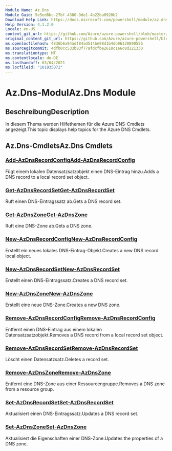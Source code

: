 ```yaml
---
Module Name: Az.Dns
Module Guid: 5e5ed8bc-27bf-4380-9de1-4b22ba0920b2
Download Help Link: https://docs.microsoft.com/powershell/module/az.dns
Help Version: 4.1.2.0
Locale: en-US
content_git_url: https://github.com/Azure/azure-powershell/blob/master/src/Dns/Dns/help/Az.DNS.md
original_content_git_url: https://github.com/Azure/azure-powershell/blob/master/src/Dns/Dns/help/Az.DNS.md
ms.openlocfilehash: 4836b6a84adf84ad514be98d1b4db06130890556
ms.sourcegitcommit: 4dfb0cc533b83f77afdcfbe2618c1e6c8d221330
ms.translationtype: MT
ms.contentlocale: de-DE
ms.lasthandoff: 03/04/2021
ms.locfileid: "101935072"
---
```

# <span data-ttu-id="b0335-101">Az.Dns-Modul</span><span class="sxs-lookup"><span data-stu-id="b0335-101">Az.Dns Module</span></span>
## <span data-ttu-id="b0335-102">Beschreibung</span><span class="sxs-lookup"><span data-stu-id="b0335-102">Description</span></span>
<span data-ttu-id="b0335-103">In diesem Thema werden Hilfethemen für die Azure DNS-Cmdlets angezeigt.</span><span class="sxs-lookup"><span data-stu-id="b0335-103">This topic displays help topics for the Azure DNS Cmdlets.</span></span>

## <span data-ttu-id="b0335-104">Az.Dns-Cmdlets</span><span class="sxs-lookup"><span data-stu-id="b0335-104">Az.Dns Cmdlets</span></span>
### [<span data-ttu-id="b0335-105">Add-AzDnsRecordConfig</span><span class="sxs-lookup"><span data-stu-id="b0335-105">Add-AzDnsRecordConfig</span></span>](Add-AzDnsRecordConfig.md)
<span data-ttu-id="b0335-106">Fügt einem lokalen Datensatzsatzobjekt einen DNS-Eintrag hinzu.</span><span class="sxs-lookup"><span data-stu-id="b0335-106">Adds a DNS record to a local record set object.</span></span>

### [<span data-ttu-id="b0335-107">Get-AzDnsRecordSet</span><span class="sxs-lookup"><span data-stu-id="b0335-107">Get-AzDnsRecordSet</span></span>](Get-AzDnsRecordSet.md)
<span data-ttu-id="b0335-108">Ruft einen DNS-Eintragssatz ab.</span><span class="sxs-lookup"><span data-stu-id="b0335-108">Gets a DNS record set.</span></span>

### [<span data-ttu-id="b0335-109">Get-AzDnsZone</span><span class="sxs-lookup"><span data-stu-id="b0335-109">Get-AzDnsZone</span></span>](Get-AzDnsZone.md)
<span data-ttu-id="b0335-110">Ruft eine DNS-Zone ab.</span><span class="sxs-lookup"><span data-stu-id="b0335-110">Gets a DNS zone.</span></span>

### [<span data-ttu-id="b0335-111">New-AzDnsRecordConfig</span><span class="sxs-lookup"><span data-stu-id="b0335-111">New-AzDnsRecordConfig</span></span>](New-AzDnsRecordConfig.md)
<span data-ttu-id="b0335-112">Erstellt ein neues lokales DNS-Eintrag-Objekt.</span><span class="sxs-lookup"><span data-stu-id="b0335-112">Creates a new DNS record local object.</span></span>

### [<span data-ttu-id="b0335-113">New-AzDnsRecordSet</span><span class="sxs-lookup"><span data-stu-id="b0335-113">New-AzDnsRecordSet</span></span>](New-AzDnsRecordSet.md)
<span data-ttu-id="b0335-114">Erstellt einen DNS-Eintragssatz.</span><span class="sxs-lookup"><span data-stu-id="b0335-114">Creates a DNS record set.</span></span>

### [<span data-ttu-id="b0335-115">New-AzDnsZone</span><span class="sxs-lookup"><span data-stu-id="b0335-115">New-AzDnsZone</span></span>](New-AzDnsZone.md)
<span data-ttu-id="b0335-116">Erstellt eine neue DNS-Zone.</span><span class="sxs-lookup"><span data-stu-id="b0335-116">Creates a new DNS zone.</span></span>

### [<span data-ttu-id="b0335-117">Remove-AzDnsRecordConfig</span><span class="sxs-lookup"><span data-stu-id="b0335-117">Remove-AzDnsRecordConfig</span></span>](Remove-AzDnsRecordConfig.md)
<span data-ttu-id="b0335-118">Entfernt einen DNS-Eintrag aus einem lokalen Datensatzsatzobjekt.</span><span class="sxs-lookup"><span data-stu-id="b0335-118">Removes a DNS record from a local record set object.</span></span>

### [<span data-ttu-id="b0335-119">Remove-AzDnsRecordSet</span><span class="sxs-lookup"><span data-stu-id="b0335-119">Remove-AzDnsRecordSet</span></span>](Remove-AzDnsRecordSet.md)
<span data-ttu-id="b0335-120">Löscht einen Datensatzsatz.</span><span class="sxs-lookup"><span data-stu-id="b0335-120">Deletes a record set.</span></span>

### [<span data-ttu-id="b0335-121">Remove-AzDnsZone</span><span class="sxs-lookup"><span data-stu-id="b0335-121">Remove-AzDnsZone</span></span>](Remove-AzDnsZone.md)
<span data-ttu-id="b0335-122">Entfernt eine DNS-Zone aus einer Ressourcengruppe.</span><span class="sxs-lookup"><span data-stu-id="b0335-122">Removes a DNS zone from a resource group.</span></span>

### [<span data-ttu-id="b0335-123">Set-AzDnsRecordSet</span><span class="sxs-lookup"><span data-stu-id="b0335-123">Set-AzDnsRecordSet</span></span>](Set-AzDnsRecordSet.md)
<span data-ttu-id="b0335-124">Aktualisiert einen DNS-Eintragssatz.</span><span class="sxs-lookup"><span data-stu-id="b0335-124">Updates a DNS record set.</span></span>

### [<span data-ttu-id="b0335-125">Set-AzDnsZone</span><span class="sxs-lookup"><span data-stu-id="b0335-125">Set-AzDnsZone</span></span>](Set-AzDnsZone.md)
<span data-ttu-id="b0335-126">Aktualisiert die Eigenschaften einer DNS-Zone.</span><span class="sxs-lookup"><span data-stu-id="b0335-126">Updates the properties of a DNS zone.</span></span>

